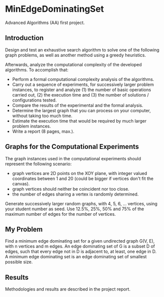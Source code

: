 # MinEdgeDominatingSet

Advanced Algorithms (AA) first project.

## Introduction

Design and test an exhaustive search algorithm to solve one of the following graph problems, as well as another method using a greedy heuristics.

Afterwards, analyze the computational complexity of the developed algorithms. To accomplish that:
- Perform a formal computational complexity analysis of the algorithms.
- Carry out a sequence of experiments, for successively larger problem instances, to register and analyze (1) the number of basic operations carried out, (2) the execution time and (3) the number of solutions / configurations tested.
- Compare the results of the experimental and the formal analysis.
- Determine the largest graph that you can process on your computer, without taking too much
time.
- Estimate the execution time that would be required by much larger problem instances.
- Write a report (8 pages, max.). 

## Graphs for the Computational Experiments
The graph instances used in the computational experiments should represent the following scenario:
- graph vertices are 2D points on the XOY plane, with integer valued coordinates between 1 and 20 (could be bigger if vertices don't fit the canvas).
- graph vertices should neither be coincident nor too close.
- the number of edges sharing a vertex is randomly determined.

Generate successively larger random graphs, with 4, 5, 6, … vertices, using your student number as seed.
Use 12.5%, 25%, 50% and 75% of the maximum number of edges for the number of vertices.

## My Problem

Find a minimum edge dominating set for a given undirected graph G(V, E), with n vertices and m edges. An edge dominating set of G is a subset D of edges, such that every edge not in D is adjacent to, at least, one edge in D. A minimum edge dominating set is an edge dominating set of smallest possible size.

## Results

Methodologies and results are described in the project report.